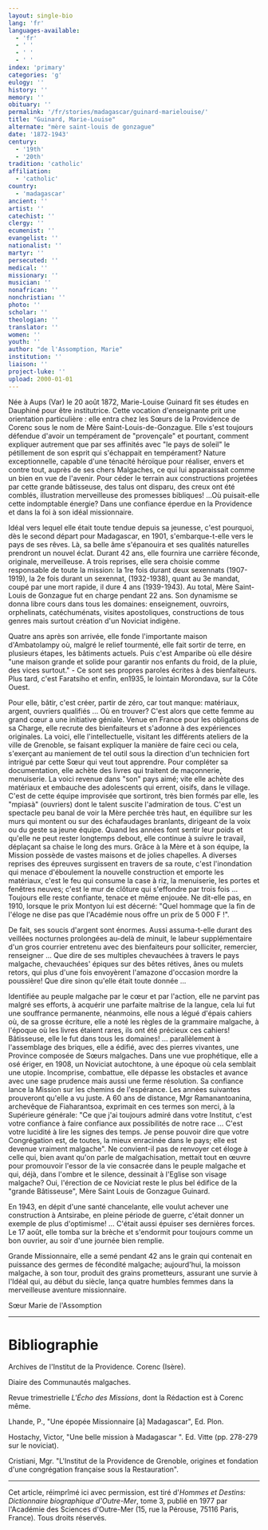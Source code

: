 ```yaml
---
layout: single-bio
lang: 'fr'
languages-available:
  - 'fr'
  - ' '
  - ' '
  - ' '
index: 'primary'
categories: 'g'
eulogy: ''
history: ''
memory: ''
obituary: ''
permalink: '/fr/stories/madagascar/guinard-marielouise/'
title: "Guinard, Marie-Louise"
alternate: "mère saint-louis de gonzague"
date: '1872-1943'
century:
  - '19th'
  - '20th'
tradition: 'catholic'
affiliation:
  - 'catholic'
country:
  - 'madagascar'
ancient: ''
artist: ''
catechist: ''
clergy: ''
ecumenist: ''
evangelist: ''
nationalist: ''
martyr: ''
persecuted: ''
medical: ''
missionary: ''
musician: ''
nonafrican: ''
nonchristian: ''
photo: ''
scholar: ''
theologian: ''
translator: ''
women: ''
youth: ''
author: "de l'Assomption, Marie"
institution: ''
liaison: ''
project-luke: ''
upload: 2000-01-01
---
```



Née à Aups (Var) le 20 août 1872, Marie-Louise Guinard fit ses études en
Dauphiné pour être institutrice. Cette vocation d'enseignante prit une orientation particulière : elle entra chez les Sœurs de la Providence de Corenc sous le nom de Mère Saint-Louis-de-Gonzague. Elle s'est toujours défendue d'avoir un tempérament de "provençale" et pourtant, comment expliquer autrement que par ses affinités avec "le pays de soleil" le pétillement de son esprit qui s'échappait en tempérament? Nature exceptionnelle, capable d'une ténacité héroïque pour réaliser, envers et contre tout, auprès de ses chers Malgaches, ce qui lui apparaissait comme un bien en vue de l'avenir. Pour céder le terrain aux constructions projetées par cette grande bâtisseuse, des talus ont disparu, des creux ont été comblés, illustration merveilleuse des promesses bibliques! …Où puisait-elle cette indomptable énergie? Dans une confiance éperdue en la Providence et dans la foi à son idéal missionnaire.

Idéal vers lequel elle était toute tendue depuis sa jeunesse, c'est pourquoi, dès le second départ pour Madagascar, en 1901, s'embarque-t-elle vers le pays de ses rêves. Là, sa belle âme s'épanouira et ses qualités naturelles prendront un nouvel éclat. Durant 42 ans, elle fournira une carrière féconde, originale, merveilleuse. A trois reprises, elle sera choisie comme responsable de toute la mission: la 1re fois durant deux sexennats (1907-1919), la 2e fois durant un sexennat, (1932-1938), quant au 3e mandat, coupé par une mort rapide, il dure 4 ans (1939-1943). Au total, Mère Saint-Louis de Gonzague fut en charge pendant 22 ans. Son dynamisme se donna libre cours dans tous les domaines: enseignement, ouvroirs, orphelinats, catéchuménats, visites apostoliques, constructions de tous genres mais surtout création d'un Noviciat indigène.

Quatre ans après son arrivée, elle fonde l'importante maison d'Ambatolampy où, malgré le relief tourmenté, elle fait sortir de terre, en plusieurs étapes, les bâtiments actuels. Puis c'est Amparibe où elle désire "une maison grande et solide pour garantir nos enfants du froid, de la pluie, des vices surtout." - Ce sont ses propres paroles écrites à des bienfaiteurs. Plus tard, c'est Faratsiho et enfin, en1935, le lointain Morondava, sur la Côte Ouest.

Pour elle, bâtir, c'est créer, partir de zéro, car tout manque: matériaux, argent, ouvriers qualifiés ... Où en trouver? C'est alors que cette femme au grand cœur a une initiative géniale. Venue en France pour les obligations de sa Charge, elle recrute des bienfaiteurs et s'adonne à des expériences originales. La voici, elle l'intellectuelle, visitant les différents ateliers de la ville de Grenoble, se faisant expliquer la manière de faire ceci ou cela, s'exerçant au maniement de tel outil sous la direction d'un technicien fort intrigué par cette Sœur qui veut tout apprendre. Pour compléter sa documentation, elle achète des livres qui traitent de maçonnerie, menuiserie. La voici revenue dans "son" pays aimé; vite elle achète des matériaux et embauche des adolescents qui errent, oisifs, dans le village. C'est de cette équipe improvisée que sortiront, très bien formés par elle, les "mpiasà" (ouvriers) dont le talent suscite l'admiration de tous. C'est un spectacle peu banal de voir la Mère perchée très haut, en équilibre sur les murs qui montent ou sur des échafaudages branlants, dirigeant de la voix ou du geste sa jeune équipe. Quand les années font sentir leur poids et qu'elle ne peut rester longtemps debout, elle continue à suivre le travail, déplaçant sa chaise le long des murs. Grâce à la Mère et à son équipe, la Mission possède de vastes maisons et de jolies chapelles. A diverses reprises des épreuves surgissent en travers de sa route, c'est l'inondation qui menace d'éboulement la nouvelle construction et emporte les matériaux, c'est le feu qui consume la case à riz, la menuiserie, les portes et fenêtres neuves; c'est le mur de clôture qui s'effondre par trois fois ... Toujours elle reste confiante, tenace et même enjouée. Ne dit-elle pas, en 1910, lorsque le prix Montyon lui est décerné: "Quel hommage que la fin de l'éloge ne dise pas que l'Académie nous offre un prix de 5 000 F !".

De fait, ses soucis d'argent sont énormes. Aussi assuma-t-elle durant des veillées nocturnes prolongées au-delà de minuit, le labeur supplémentaire d'un gros courrier entretenu avec des bienfaiteurs pour solliciter, remercier, renseigner ... Que dire de ses multiples chevauchées à travers le pays malgache, chevauchées' épiques sur des bêtes rétives, ânes ou mulets retors, qui plus d'une fois envoyèrent l'amazone d'occasion mordre la poussière! Que dire sinon qu'elle était toute donnée ...

Identifiée au peuple malgache par le cœur et par l'action, elle ne parvint pas malgré ses efforts, à acquérir une parfaite maîtrise de la langue, cela lui fut une souffrance permanente, néanmoins, elle nous a légué d'épais cahiers où, de sa grosse écriture, elle a noté les règles de la grammaire malgache, à l'époque où les livres étaient rares, ils ont été précieux ces cahiers! Bâtisseuse, elle le fut dans tous les domaines! ... parallèlement à l'assemblage des briques, elle a édifié, avec des pierres vivantes, une Province composée de Sœurs malgaches. Dans une vue prophétique, elle a osé ériger, en 1908, un Noviciat autochtone, à une époque où cela semblait une utopie. Incomprise, combattue, elle dépasse les obstacles et avance avec une sage prudence mais aussi une ferme résolution. Sa confiance lance la Mission sur les chemins de l'espérance. Les années suivantes prouveront qu'elle a vu juste. A 60 ans de distance, Mgr Ramanantoanina, archevêque de Fiaharantsoa, exprimait en ces termes son merci, à la Supérieure générale:  "Ce que j'ai toujours admiré dans votre Institut, c'est votre confiance à faire confiance aux possibilités de notre race ... C'est votre lucidité à lire les signes des temps. Je pense pouvoir dire que votre Congrégation est, de toutes, la mieux enracinée dans le pays; elle est devenue vraiment malgache". Ne convient-il pas de renvoyer cet éloge à celle qui, bien avant qu'on parle de malgachisation, mettait tout en œuvre pour promouvoir l'essor de la vie consacrée dans le peuple malgache et qui, déjà, dans l'ombre et le silence, dessinait à l'Eglise son visage malgache? Oui, l'érection de ce Noviciat reste le plus bel édifice de la "grande Bâtisseuse", Mère Saint Louis de Gonzague Guinard.

En 1943, en dépit d'une santé chancelante, elle voulut achever une construction à Antsirabe, en pleine période de guerre, c'était donner un exemple de plus d'optimisme! ... C'était aussi épuiser ses dernières forces. Le 17 août, elle tomba sur la brèche et s'endormit pour toujours comme un bon ouvrier, au soir d'une journée bien remplie.

Grande Missionnaire, elle a semé pendant 42 ans le grain qui contenait en  puissance des germes de fécondité malgache; aujourd'hui, la moisson malgache, à son tour, produit des grains prometteurs, assurant une survie à l'Idéal qui, au début du siècle, lança quatre humbles femmes dans la merveilleuse aventure missionnaire.

Sœur Marie de l'Assomption

---

# Bibliographie

Archives de l'Institut de la Providence. Corenc (Isère).

Diaire des Communautés malgaches.

Revue trimestrielle *L'Écho des Missions*, dont la Rédaction est à Corenc même.

Lhande, P., "Une épopée Missionnaire [à] Madagascar", Ed. Plon.

Hostachy, Victor, "Une belle mission à Madagascar ". Ed. Vitte (pp. 278-279 sur le noviciat).

Cristiani, Mgr. "L'Institut de la Providence de Grenoble, origines et fondation d'une congrégation française sous la Restauration".

---

Cet article, réimprîmé ici avec permission, est tiré d'*Hommes et Destins: Dictionnaire biographique d'Outre-Mer*, tome 3, publié en 1977 par l'Académie des Sciences d'Outre-Mer (15, rue la Pérouse, 75116 Paris, France). Tous droits réservés.

